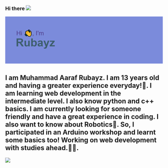 ### Hi there <img src="https://media1.tenor.com/images/f38bd4f0ae23b4d7d594c388ab4f09ed/tenor.gif?itemid=12359359" width="30px">
<img src="./header.png">
<h2>I am Muhammad Aaraf Rubayz. I am 13 years old and having a greater experience everyday!🙂. I am learning web development in the intermediate level. I also know python and c++ basics. I am currently looking for someone friendly and have a great experience in coding.
  I also want to know about Robotics🤖. So, I participated in an Arduino workshop and learnt some basics too! Working on web development with studies ahead.👨‍🎓. </h2>
 <img align="center" src="https://github-readme-stats.vercel.app/api/top-langs/?username=Rubayz&theme=black" />
<!--
**Rubayz/Rubayz** is a ✨ _special_ ✨ repository because its `README.md` (this file) appears on your GitHub profile.

Here are some ideas to get you started:. 

- 🔭 I’m currently working on ...
- 🌱 I’m currently learning ...
- 👯 I’m looking to collaborate on ...
- 🤔 I’m looking for help with ...
- 💬 Ask me about ...
- 📫 How to reach me: ...
- 😄 Pronouns: ...
- ⚡ Fun fact: ...
-->
